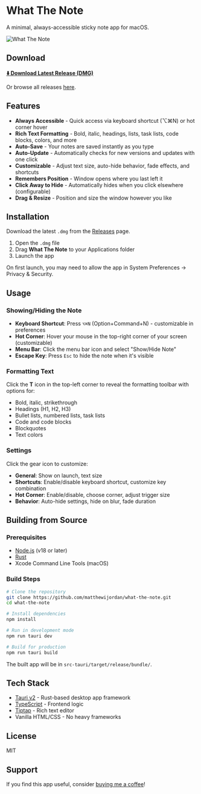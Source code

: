 # What The Note

A minimal, always-accessible sticky note app for macOS.

![What The Note](https://img.shields.io/badge/platform-macOS-lightgrey)

## Download

**[⬇️ Download Latest Release (DMG)](https://github.com/matthewijordan/what-the-note/releases/latest/download/What.The.Note_0.3.5_universal.dmg)**

Or browse all releases [here](https://github.com/matthewijordan/what-the-note/releases).

## Features

- **Always Accessible** - Quick access via keyboard shortcut (⌥⌘N) or hot corner hover
- **Rich Text Formatting** - Bold, italic, headings, lists, task lists, code blocks, colors, and more
- **Auto-Save** - Your notes are saved instantly as you type
- **Auto-Update** - Automatically checks for new versions and updates with one click
- **Customizable** - Adjust text size, auto-hide behavior, fade effects, and shortcuts
- **Remembers Position** - Window opens where you last left it
- **Click Away to Hide** - Automatically hides when you click elsewhere (configurable)
- **Drag & Resize** - Position and size the window however you like

## Installation

Download the latest `.dmg` from the [Releases](https://github.com/matthewijordan/what-the-note/releases) page.

1. Open the `.dmg` file
2. Drag **What The Note** to your Applications folder
3. Launch the app

On first launch, you may need to allow the app in System Preferences → Privacy & Security.

## Usage

### Showing/Hiding the Note

- **Keyboard Shortcut**: Press `⌥⌘N` (Option+Command+N) - customizable in preferences
- **Hot Corner**: Hover your mouse in the top-right corner of your screen (customizable)
- **Menu Bar**: Click the menu bar icon and select "Show/Hide Note"
- **Escape Key**: Press `Esc` to hide the note when it's visible

### Formatting Text

Click the **T** icon in the top-left corner to reveal the formatting toolbar with options for:
- Bold, italic, strikethrough
- Headings (H1, H2, H3)
- Bullet lists, numbered lists, task lists
- Code and code blocks
- Blockquotes
- Text colors

### Settings

Click the gear icon to customize:
- **General**: Show on launch, text size
- **Shortcuts**: Enable/disable keyboard shortcut, customize key combination
- **Hot Corner**: Enable/disable, choose corner, adjust trigger size
- **Behavior**: Auto-hide settings, hide on blur, fade duration

## Building from Source

### Prerequisites

- [Node.js](https://nodejs.org/) (v18 or later)
- [Rust](https://www.rust-lang.org/tools/install)
- Xcode Command Line Tools (macOS)

### Build Steps

```bash
# Clone the repository
git clone https://github.com/matthewijordan/what-the-note.git
cd what-the-note

# Install dependencies
npm install

# Run in development mode
npm run tauri dev

# Build for production
npm run tauri build
```

The built app will be in `src-tauri/target/release/bundle/`.

## Tech Stack

- [Tauri v2](https://v2.tauri.app/) - Rust-based desktop app framework
- [TypeScript](https://www.typescriptlang.org/) - Frontend logic
- [Tiptap](https://tiptap.dev/) - Rich text editor
- Vanilla HTML/CSS - No heavy frameworks

## License

MIT

## Support

If you find this app useful, consider [buying me a coffee](https://buymeacoffee.com/mattyj)!

